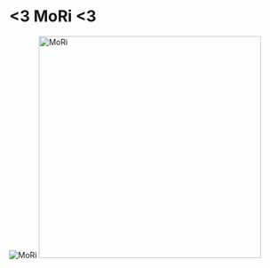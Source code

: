 # <3 MoRi <3
    
![MoRi](https://github.com/rimedelis16/rimedelis16.github.io/assets/140440389/af827a70-7c53-4a23-826a-4b55518c4174)
<img src="[MoRi.jpg](https://github.com/rimedelis16/rimedelis16.github.io/assets/140440389/af827a70-7c53-4a23-826a-4b55518c4174)https://github.com/rimedelis16/rimedelis16.github.io/assets/140440389/af827a70-7c53-4a23-826a-4b55518c4174" alt="MoRi" position="centered" width="400"/>
